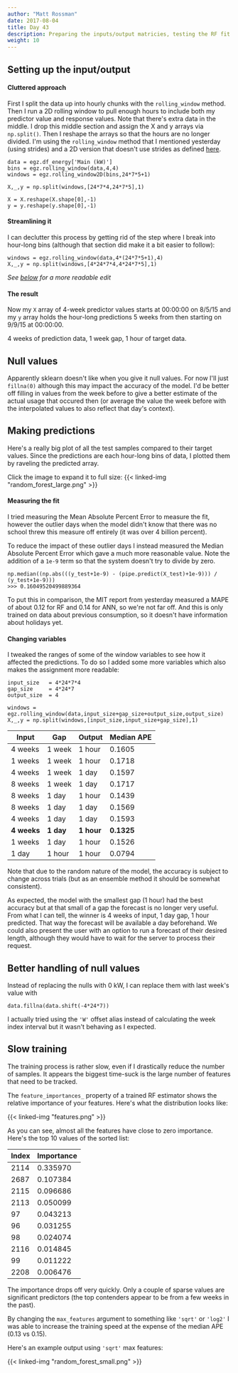 ```yaml
---
author: "Matt Rossman"
date: 2017-08-04
title: Day 43
description: Preparing the inputs/output matricies, testing the RF fit with median APE using different input/output/gap sizes, starting improvements to train speed
weight: 10
---
```


## Setting up the input/output
#### Cluttered approach
First I split the data up into hourly chunks with the `rolling_window` method. Then I run a 2D rolling window to pull enough hours to include both my predictor value and response values. Note that there's extra data in the middle. I drop this middle section and assign the X and y arrays via `np.split()`. Then I reshape the arrays so that the hours are no longer divided. I'm using the `rolling_window` method that I mentioned yesterday (using strides) and a 2D version that doesn't use strides as defined [here](https://stackoverflow.com/a/39203586/8371763).

	data = egz.df_energy['Main (kW)']
	bins = egz.rolling_window(data,4,4)
	windows = egz.rolling_window2D(bins,24*7*5+1)

	X,_,y = np.split(windows,[24*7*4,24*7*5],1)

	X = X.reshape(X.shape[0],-1)
	y = y.reshape(y.shape[0],-1)

#### Streamlining it
I can declutter this process by getting rid of the step where I break into hour-long bins (although that section did make it a bit easier to follow):

	windows = egz.rolling_window(data,4*(24*7*5+1),4)
	X,_,y = np.split(windows,[4*24*7*4,4*24*7*5],1)

*See [below](#changing-variables) for a more readable edit*

#### The result
Now my `X` array of 4-week predictor values starts at 00:00:00 on 8/5/15 and my `y` array holds the hour-long predictions 5 weeks from then starting on 9/9/15 at 00:00:00.

4 weeks of prediction data, 1 week gap, 1 hour of target data.

## Null values
Apparently sklearn doesn't like when you give it null values. For now I'll just `fillna(0)` although this may impact the accuracy of the model. I'd be better off filling in values from the week before to give a better estimate of the actual usage that occured then (or average the value the week before with the interpolated values to also reflect that day's context).

## Making predictions
Here's a really big plot of all the test samples compared to their target values. Since the predictions are each hour-long bins of data, I plotted them by raveling the predicted array.

Click the image to expand it to full size:
{{< linked-img "random_forest_large.png" >}}

#### Measuring the fit
I tried measuring the Mean Absolute Percent Error to measure the fit, however the outlier days when the model didn't know that there was no school threw this measure off entirely (it was over 4 billion percent).

To reduce the impact of these outlier days I instead measured the Median Absolute Percent Error which gave a much more reasonable value. Note the addition of a `1e-9` term so that the system doesn't try to divide by zero.

	np.median((np.abs(((y_test+1e-9) - (pipe.predict(X_test)+1e-9))) / (y_test+1e-9)))
	>>> 0.16049520499889364

To put this in comparison, the MIT report from yesterday measured a MAPE of about 0.12 for RF and 0.14 for ANN, so we're not far off. And this is only trained on data about previous consumption, so it doesn't have information about holidays yet.

#### Changing variables

I tweaked the ranges of some of the window variables to see how it affected the predictions. To do so I added some more variables which also makes the assignment more readable:

	input_size   = 4*24*7*4
	gap_size     = 4*24*7
	output_size  = 4

	windows = egz.rolling_window(data,input_size+gap_size+output_size,output_size)
	X,_,y = np.split(windows,[input_size,input_size+gap_size],1)

Input   |   Gap  |  Output |  Median APE
--------|--------|---------|-----
4 weeks | 1 week |  1 hour | 0.1605
1 weeks | 1 week |  1 hour | 0.1718
4 weeks | 1 week |  1 day  | 0.1597
8 weeks | 1 week |  1 day  | 0.1717
8 weeks | 1 day  |  1 hour | 0.1439
8 weeks | 1 day  |  1 day  | 0.1569
4 weeks | 1 day  |  1 day  | 0.1593
**4 weeks** | **1 day**  |  **1 hour** | **0.1325**
1 weeks | 1 day  |  1 hour | 0.1526
1 day   | 1 hour |  1 hour | 0.0794

Note that due to the random nature of the model, the accuracy is subject to change across trials (but as an ensemble method it should be somewhat consistent).

As expected, the model with the smallest gap (1 hour) had the best accuracy but at that small of a gap the forecast is no longer very useful. From what I can tell, the winner is 4 weeks of input, 1 day gap, 1 hour predicted. That way the forecast will be available a day beforehand. We could also present the user with an option to run a forecast of their desired length, although they would have to wait for the server to process their request.

## Better handling of null values
Instead of replacing the nulls with 0 kW, I can replace them with last week's value with

	data.fillna(data.shift(-4*24*7))

I actually tried using the `'W'` offset alias instead of calculating the week index interval but it wasn't behaving as I expected.

## Slow training
The training process is rather slow, even if I drastically reduce the number of samples. It appears the biggest time-suck is the large number of features that need to be tracked.

The `feature_importances_` property of a trained RF estimator shows the relative importance of your features. Here's what the distribution looks like:

{{< linked-img "features.png" >}}

As you can see, almost all the features have close to zero importance. Here's the top 10 values of the sorted list:

Index   | Importance
--------|------------
2114    | 0.335970
2687    | 0.107384
2115    | 0.096686
2113    | 0.050099
97      | 0.043213
96      | 0.031255
98      | 0.024074
2116    | 0.014845
99      | 0.011222
2208    | 0.006476

The importance drops off very quickly. Only a couple of sparse values are significant predictors (the top contenders appear to be from a few weeks in the past).

By changing the `max_features` argument to something like `'sqrt'` or `'log2'` I was able to increase the training speed at the expense of the median APE (0.13 vs 0.15).

Here's an example output using `'sqrt'` max features:

{{< linked-img "random_forest_small.png" >}}
